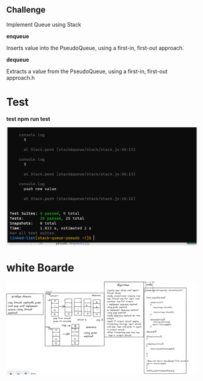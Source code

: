 ## Challenge

Implement Queue using Stack

**enqueue**

Inserts value into the PseudoQueue, using a first-in, first-out approach.

**dequeue**

Extracts a value from the PseudoQueue, using a first-in, first-out approach.h

# Test

**test npm run test**

![test](./pseudoqueue.PNG)

# white Boarde

![boarde](whiteBoardpseudoQueue.PNG)
